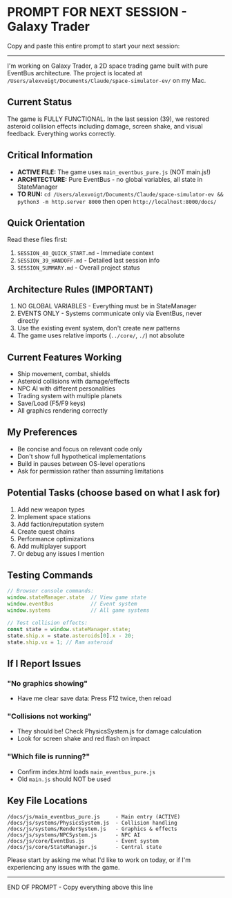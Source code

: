 # PROMPT FOR NEXT SESSION - Galaxy Trader

Copy and paste this entire prompt to start your next session:

---

I'm working on Galaxy Trader, a 2D space trading game built with pure EventBus architecture. The project is located at `/Users/alexvoigt/Documents/Claude/space-simulator-ev/` on my Mac.

## Current Status
The game is FULLY FUNCTIONAL. In the last session (39), we restored asteroid collision effects including damage, screen shake, and visual feedback. Everything works correctly.

## Critical Information
- **ACTIVE FILE:** The game uses `main_eventbus_pure.js` (NOT main.js!)
- **ARCHITECTURE:** Pure EventBus - no global variables, all state in StateManager
- **TO RUN:** `cd /Users/alexvoigt/Documents/Claude/space-simulator-ev && python3 -m http.server 8000` then open `http://localhost:8000/docs/`

## Quick Orientation
Read these files first:
1. `SESSION_40_QUICK_START.md` - Immediate context
2. `SESSION_39_HANDOFF.md` - Detailed last session info
3. `SESSION_SUMMARY.md` - Overall project status

## Architecture Rules (IMPORTANT)
1. NO GLOBAL VARIABLES - Everything must be in StateManager
2. EVENTS ONLY - Systems communicate only via EventBus, never directly
3. Use the existing event system, don't create new patterns
4. The game uses relative imports (`../core/`, `./`) not absolute

## Current Features Working
- Ship movement, combat, shields
- Asteroid collisions with damage/effects
- NPC AI with different personalities
- Trading system with multiple planets
- Save/Load (F5/F9 keys)
- All graphics rendering correctly

## My Preferences
- Be concise and focus on relevant code only
- Don't show full hypothetical implementations
- Build in pauses between OS-level operations
- Ask for permission rather than assuming limitations

## Potential Tasks (choose based on what I ask for)
1. Add new weapon types
2. Implement space stations
3. Add faction/reputation system
4. Create quest chains
5. Performance optimizations
6. Add multiplayer support
7. Or debug any issues I mention

## Testing Commands
```javascript
// Browser console commands:
window.stateManager.state  // View game state
window.eventBus            // Event system
window.systems             // All game systems

// Test collision effects:
const state = window.stateManager.state;
state.ship.x = state.asteroids[0].x - 20;
state.ship.vx = 1; // Ram asteroid
```

## If I Report Issues

### "No graphics showing"
- Have me clear save data: Press F12 twice, then reload

### "Collisions not working"  
- They should be! Check PhysicsSystem.js for damage calculation
- Look for screen shake and red flash on impact

### "Which file is running?"
- Confirm index.html loads `main_eventbus_pure.js`
- Old `main.js` should NOT be used

## Key File Locations
```
/docs/js/main_eventbus_pure.js     - Main entry (ACTIVE)
/docs/js/systems/PhysicsSystem.js  - Collision handling
/docs/js/systems/RenderSystem.js   - Graphics & effects
/docs/js/systems/NPCSystem.js      - NPC AI
/docs/js/core/EventBus.js          - Event system
/docs/js/core/StateManager.js      - Central state
```

Please start by asking me what I'd like to work on today, or if I'm experiencing any issues with the game.

---

END OF PROMPT - Copy everything above this line